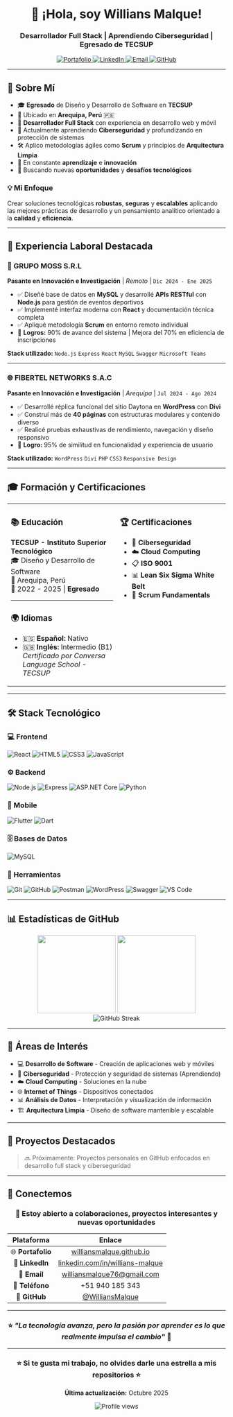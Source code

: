 <div align="center">

# 👋 ¡Hola, soy Willians Malque!

### Desarrollador Full Stack | Aprendiendo Ciberseguridad | Egresado de TECSUP

<p>
  <a href="https://williansmalque.github.io/" target="_blank">
    <img src="https://img.shields.io/badge/🌐_Portafolio-FF5722?style=for-the-badge" alt="Portafolio"/>
  </a>
  <a href="https://www.linkedin.com/in/willians-malque" target="_blank">
    <img src="https://img.shields.io/badge/LinkedIn-0077B5?style=for-the-badge&logo=linkedin&logoColor=white" alt="LinkedIn"/>
  </a>
  <a href="mailto:williansmalque76@gmail.com">
    <img src="https://img.shields.io/badge/Email-D14836?style=for-the-badge&logo=gmail&logoColor=white" alt="Email"/>
  </a>
  <a href="https://github.com/WilliansMalque" target="_blank">
    <img src="https://img.shields.io/badge/GitHub-100000?style=for-the-badge&logo=github&logoColor=white" alt="GitHub"/>
  </a>
</p>

</div>

---

## 🚀 Sobre Mí

- 🎓 **Egresado** de Diseño y Desarrollo de Software en **TECSUP**
- 📍 Ubicado en **Arequipa, Perú** 🇵🇪
- 💼 **Desarrollador Full Stack** con experiencia en desarrollo web y móvil
- 🔐 Actualmente aprendiendo **Ciberseguridad** y profundizando en protección de sistemas
- 🛠️ Aplico metodologías ágiles como **Scrum** y principios de **Arquitectura Limpia**
- 🌱 En constante **aprendizaje** e **innovación**
- 🎯 Buscando nuevas **oportunidades** y **desafíos tecnológicos**

### 💡 Mi Enfoque

Crear soluciones tecnológicas **robustas**, **seguras** y **escalables** aplicando las mejores prácticas de desarrollo y un pensamiento analítico orientado a la **calidad** y **eficiencia**.

---

## 💼 Experiencia Laboral Destacada

### 🏢 GRUPO MOSS S.R.L
**Pasante en Innovación e Investigación** | *Remoto* | `Dic 2024 - Ene 2025`

- ✅ Diseñé base de datos en **MySQL** y desarrollé **APIs RESTful** con **Node.js** para gestión de eventos deportivos
- ✅ Implementé interfaz moderna con **React** y documentación técnica completa
- ✅ Apliqué metodología **Scrum** en entorno remoto individual
- 🎯 **Logros:** 90% de avance del sistema | Mejora del 70% en eficiencia de inscripciones

**Stack utilizado:** `Node.js` `Express` `React` `MySQL` `Swagger` `Microsoft Teams`

---

### 🌐 FIBERTEL NETWORKS S.A.C
**Pasante en Innovación e Investigación** | *Arequipa* | `Jul 2024 - Ago 2024`

- ✅ Desarrollé réplica funcional del sitio Daytona en **WordPress** con **Divi**
- ✅ Construí más de **40 páginas** con estructuras modulares y contenido diverso
- ✅ Realicé pruebas exhaustivas de rendimiento, navegación y diseño responsivo
- 🎯 **Logro:** 95% de similitud en funcionalidad y experiencia de usuario

**Stack utilizado:** `WordPress` `Divi` `PHP` `CSS3` `Responsive Design`

---

## 🎓 Formación y Certificaciones

<table>
<tr>
<td width="50%" valign="top">

### 📚 Educación
**TECSUP - Instituto Superior Tecnológico**  
🎓 Diseño y Desarrollo de Software  
📍 Arequipa, Perú  
📅 2022 - 2025 | **Egresado**

---

### 🌍 Idiomas
- 🇪🇸 **Español:** Nativo
- 🇬🇧 **Inglés:** Intermedio (B1)  
  *Certificado por Conversa Language School - TECSUP*

</td>
<td width="50%" valign="top">

### 🏆 Certificaciones

- 🔐 **Ciberseguridad**
- ☁️ **Cloud Computing**
- 📋 **ISO 9001**
- 📊 **Lean Six Sigma White Belt**
- 🏃 **Scrum Fundamentals**

</td>
</tr>
</table>

---

## 🛠️ Stack Tecnológico

### 💻 Frontend
![React](https://img.shields.io/badge/React-20232A?style=for-the-badge&logo=react&logoColor=61DAFB)
![HTML5](https://img.shields.io/badge/HTML5-E34F26?style=for-the-badge&logo=html5&logoColor=white)
![CSS3](https://img.shields.io/badge/CSS3-1572B6?style=for-the-badge&logo=css3&logoColor=white)
![JavaScript](https://img.shields.io/badge/JavaScript-F7DF1E?style=for-the-badge&logo=javascript&logoColor=black)

### ⚙️ Backend
![Node.js](https://img.shields.io/badge/Node.js-339933?style=for-the-badge&logo=node.js&logoColor=white)
![Express](https://img.shields.io/badge/Express-000000?style=for-the-badge&logo=express&logoColor=white)
![ASP.NET Core](https://img.shields.io/badge/.NET_Core-512BD4?style=for-the-badge&logo=dotnet&logoColor=white)
![Python](https://img.shields.io/badge/Python-3776AB?style=for-the-badge&logo=python&logoColor=white)

### 📱 Mobile
![Flutter](https://img.shields.io/badge/Flutter-02569B?style=for-the-badge&logo=flutter&logoColor=white)
![Dart](https://img.shields.io/badge/Dart-0175C2?style=for-the-badge&logo=dart&logoColor=white)

### 🗄️ Bases de Datos
![MySQL](https://img.shields.io/badge/MySQL-005C84?style=for-the-badge&logo=mysql&logoColor=white)

### 🔧 Herramientas
![Git](https://img.shields.io/badge/Git-F05032?style=for-the-badge&logo=git&logoColor=white)
![GitHub](https://img.shields.io/badge/GitHub-181717?style=for-the-badge&logo=github&logoColor=white)
![Postman](https://img.shields.io/badge/Postman-FF6C37?style=for-the-badge&logo=postman&logoColor=white)
![WordPress](https://img.shields.io/badge/WordPress-21759B?style=for-the-badge&logo=wordpress&logoColor=white)
![Swagger](https://img.shields.io/badge/Swagger-85EA2D?style=for-the-badge&logo=swagger&logoColor=black)
![VS Code](https://img.shields.io/badge/VS_Code-007ACC?style=for-the-badge&logo=visual-studio-code&logoColor=white)

---

## 📊 Estadísticas de GitHub

<div align="center">
  <img height="180em" src="https://github-readme-stats.vercel.app/api?username=WilliansMalque&show_icons=true&theme=radical&include_all_commits=true&count_private=true&hide_border=true&bg_color=0d1117"/>
  <img height="180em" src="https://github-readme-stats.vercel.app/api/top-langs/?username=WilliansMalque&layout=compact&theme=radical&hide_border=true&bg_color=0d1117"/>
</div>

<div align="center">
  <img src="https://github-readme-streak-stats.herokuapp.com/?user=WilliansMalque&theme=radical&hide_border=true&background=0d1117" alt="GitHub Streak"/>
</div>

---

## 🎯 Áreas de Interés

- 💻 **Desarrollo de Software** - Creación de aplicaciones web y móviles
- 🔐 **Ciberseguridad** - Protección y seguridad de sistemas (Aprendiendo)
- ☁️ **Cloud Computing** - Soluciones en la nube
- 🌐 **Internet of Things** - Dispositivos conectados
- 📊 **Análisis de Datos** - Interpretación y visualización de información
- 🏗️ **Arquitectura Limpia** - Diseño de software mantenible y escalable

---

## 🌟 Proyectos Destacados

> 🔜 Próximamente: Proyectos personales en GitHub enfocados en desarrollo full stack y ciberseguridad

---

## 🤝 Conectemos

<div align="center">

### 💬 Estoy abierto a colaboraciones, proyectos interesantes y nuevas oportunidades

| Plataforma | Enlace |
|:----------:|:------:|
| 🌐 **Portafolio** | [williansmalque.github.io](https://williansmalque.github.io/) |
| 💼 **LinkedIn** | [linkedin.com/in/willians-malque](https://www.linkedin.com/in/willians-malque) |
| 📧 **Email** | [williansmalque76@gmail.com](mailto:williansmalque76@gmail.com) |
| 📱 **Teléfono** | +51 940 185 343 |
| 🐙 **GitHub** | [@WilliansMalque](https://github.com/WilliansMalque) |

</div>

---

<div align="center">

### ⭐ *"La tecnología avanza, pero la pasión por aprender es lo que realmente impulsa el cambio"* 🚀

---

### ⭐ Si te gusta mi trabajo, no olvides darle una estrella a mis repositorios ⭐

**Última actualización:** Octubre 2025

<img src="https://komarev.com/ghpvc/?username=WilliansMalque&color=blueviolet&style=flat-square&label=Visitas+al+perfil" alt="Profile views"/>

</div>
